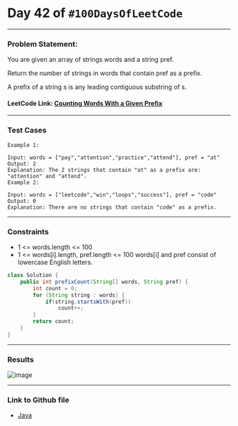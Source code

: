 # Day 42 of `#100DaysOfLeetCode`

___
### Problem Statement:  
You are given an array of strings words and a string pref.

Return the number of strings in words that contain pref as a prefix.

A prefix of a string s is any leading contiguous substring of s.

#### LeetCode Link: [Counting Words With a Given Prefix](https://leetcode.com/problems/counting-words-with-a-given-prefix/description/)
___


### Test Cases
```
Example 1:

Input: words = ["pay","attention","practice","attend"], pref = "at"
Output: 2
Explanation: The 2 strings that contain "at" as a prefix are: "attention" and "attend".
Example 2:

Input: words = ["leetcode","win","loops","success"], pref = "code"
Output: 0
Explanation: There are no strings that contain "code" as a prefix.
```
___

### Constraints 
* 1 <= words.length <= 100
* 1 <= words[i].length, pref.length <= 100
words[i] and pref consist of lowercase English letters.

```java
class Solution {
    public int prefixCount(String[] words, String pref) {
        int count = 0;
        for (String string : words) {
            if(string.startsWith(pref))
                count++;
        }
        return count;
    }
}
```
___
### Results
![image](https://user-images.githubusercontent.com/31382363/208313212-20339566-837b-40be-af19-01dcb91e56c2.png)


___

### Link to Github file  
* [Java](https://github.com/studentdevelops/100DaysOfLeetCode/blob/main/Day42_counting_words_with_prefix/code.java)
